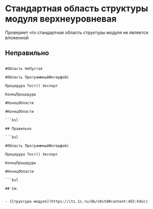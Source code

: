 # Стандартная область структуры модуля верхнеуровневая

Проверяет что стандартная область структуры модуля не является вложенной

## Неправильно

```bsl

#Область НеПустая

#Область ПрограммныйИнтерфейс

Процедура Тест() Экспорт
	
КонецПроцедуры

#КонецОбласти

#КонецОбласти

```bsl

## Правильно

```bsl

#Область ПрограммныйИнтерфейс

Процедура Тест() Экспорт
	
КонецПроцедуры

#КонецОбласти

```bsl

## См.


- [Структура модуля](https://its.1c.ru/db/v8std#content:455:hdoc)
